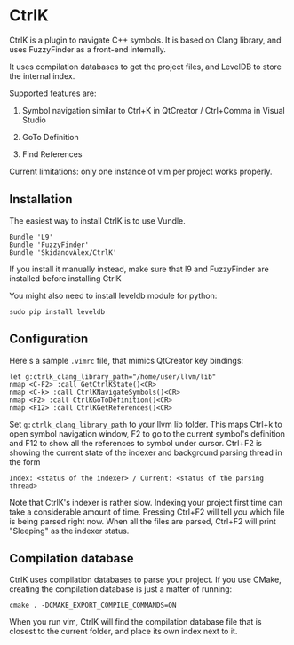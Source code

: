 CtrlK
=====

CtrlK is a plugin to navigate C++ symbols. It is based on Clang library, and uses FuzzyFinder as a front-end internally.

It uses compilation databases to get the project files, and LevelDB to store the internal index.

Supported features are:

1. Symbol navigation similar to Ctrl+K in QtCreator / Ctrl+Comma in Visual Studio

2. GoTo Definition 

3. Find References

Current limitations: only one instance of vim per project works properly.

Installation
------------
The easiest way to install CtrlK is to use Vundle.

  ```vim
  Bundle 'L9'
  Bundle 'FuzzyFinder'
  Bundle 'SkidanovAlex/CtrlK'
  ```

If you install it manually instead, make sure that l9 and FuzzyFinder are installed before installing CtrlK

You might also need to install leveldb module for python:

  ```sudo pip install leveldb```

Configuration
-------------
Here's a sample `.vimrc` file, that mimics QtCreator key bindings:

  ```vim
  let g:ctrlk_clang_library_path="/home/user/llvm/lib"
  nmap <C-F2> :call GetCtrlKState()<CR>
  nmap <C-k> :call CtrlKNavigateSymbols()<CR>
  nmap <F2> :call CtrlKGoToDefinition()<CR>
  nmap <F12> :call CtrlKGetReferences()<CR>
  ```

Set `g:ctrlk_clang_library_path` to your llvm lib folder.
This maps Ctrl+k to open symbol navigation window, F2 to go to the current symbol's definition and F12 to show all the references to symbol under cursor.
Ctrl+F2 is showing the current state of the indexer and background parsing thread in the form

  ```Index: <status of the indexer> / Current: <status of the parsing thread>```

Note that CtrlK's indexer is rather slow. Indexing your project first time can take a considerable amount of time. Pressing Ctrl+F2 will tell you which file is being parsed right now. When all the files are parsed, Ctrl+F2 will print "Sleeping" as the indexer status.

Compilation database
--------------------
CtrlK uses compilation databases to parse your project. If you use CMake, creating the compilation database is just a matter of running:

  ```cmake . -DCMAKE_EXPORT_COMPILE_COMMANDS=ON```

When you run vim, CtrlK will find the compilation database file that is closest to the current folder, and place its own index next to it.

